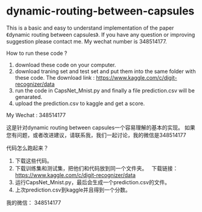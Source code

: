 # dynamic-routing-between-capsules

This is a basic and easy to understand implementation of the paper 《dynamic routing between capsules》.
If you have any question or improving suggestion please contact me. My wechat number is 348514177.

How to run these code ?
1. download these code on your computer.
2. download traning set and test set and put them into the same folder with these code. 
   The download link : https://www.kaggle.com/c/digit-recognizer/data
3. run the code in CapsNet_Mnist.py and finally a file prediction.csv will be genarated.
4. upload the prediction.csv to kaggle and get a score.

My Wechat : 348514177


这是针对dynamic routing between capsules一个容易理解的基本的实现。
如果您有问题，或者改进建议，请联系我，我们一起讨论，我的微信是348514177

代码怎么跑起来？
1. 下载这些代码。
2. 下载训练集和测试集，把他们和代码放到同一个文件夹。
   下载链接： https://www.kaggle.com/c/digit-recognizer/data
3. 运行CapsNet_Mnist.py，最后会生成一个prediction.csv的文件。
4. 上次prediction.csv到kaggle并且得到一个分数。

我的微信： 348514177
